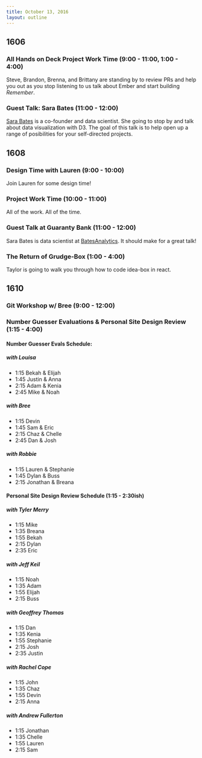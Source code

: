 ```yaml
---
title: October 13, 2016
layout: outline
---
```


## 1606

### All Hands on Deck Project Work Time (9:00 - 11:00, 1:00 - 4:00)

Steve, Brandon, Brenna, and Brittany are standing by to review PRs and help you out as you stop listening to us talk about Ember and start building _Remember_.

### Guest Talk: Sara Bates (11:00 - 12:00)

[Sara Bates](https://www.linkedin.com/in/sarabates) is a co-founder and data scientist. She going to stop by and talk about data visualization with D3. The goal of this talk is to help open up a range of posibilities for your self-directed projects.

## 1608

### Design Time with Lauren (9:00 - 10:00)

Join Lauren for some design time!

### Project Work Time (10:00 - 11:00)

All of the work. All of the time.

### Guest Talk at Guaranty Bank (11:00 - 12:00)

Sara Bates is data scientist at [BatesAnalytics](http://batesanalytics.com/). It should make for a great talk!

### The Return of Grudge-Box (1:00 - 4:00)

Taylor is going to walk you through how to code idea-box in react.

## 1610

### Git Workshop w/ Bree (9:00 - 12:00)

### Number Guesser Evaluations & Personal Site Design Review (1:15 - 4:00)

#### Number Guesser Evals Schedule:

##### with Louisa
- 1:15 Bekah & Elijah
- 1:45 Justin & Anna
- 2:15 Adam & Kenia
- 2:45 Mike & Noah

##### with Bree
- 1:15 Devin
- 1:45 Sam & Eric
- 2:15 Chaz & Chelle
- 2:45 Dan & Josh

##### with Robbie
- 1:15 Lauren & Stephanie
- 1:45 Dylan & Buss
- 2:15 Jonathan & Breana

#### Personal Site Design Review Schedule (1:15 - 2:30ish)

##### with Tyler Merry

- 1:15 Mike
- 1:35 Breana
- 1:55 Bekah
- 2:15 Dylan
- 2:35 Eric

##### with Jeff Keil

- 1:15 Noah
- 1:35 Adam
- 1:55 Elijah
- 2:15 Buss

##### with Geoffrey Thomas

- 1:15 Dan
- 1:35 Kenia
- 1:55 Stephanie
- 2:15 Josh
- 2:35 Justin

##### with Rachel Cope

- 1:15 John
- 1:35 Chaz
- 1:55 Devin
- 2:15 Anna

##### with Andrew Fullerton

- 1:15 Jonathan
- 1:35 Chelle
- 1:55 Lauren
- 2:15 Sam
